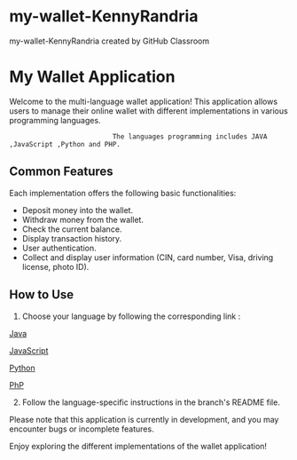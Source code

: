 # my-wallet-KennyRandria
my-wallet-KennyRandria created by GitHub Classroom
# My Wallet Application

Welcome to the multi-language wallet application! This application allows users to manage their online wallet with different implementations in various programming languages.

                              The languages programming includes JAVA ,JavaScript ,Python and PHP.

## Common Features

Each implementation offers the following basic functionalities:

- Deposit money into the wallet.
- Withdraw money from the wallet.
- Check the current balance.
- Display transaction history.
- User authentication.
- Collect and display user information (CIN, card number, Visa, driving license, photo ID).

## How to Use

1. Choose your language by following the corresponding link :

[Java](https://github.com/hei-school/my-wallet-KennyRandria/tree/feature/Java)

[JavaScript](https://github.com/hei-school/my-wallet-KennyRandria/tree/feature/JavaScript)

[Python](https://github.com/hei-school/my-wallet-KennyRandria/tree/feature/Python)

[PhP](https://github.com/hei-school/my-wallet-KennyRandria/tree/feature/PhP)

2. Follow the language-specific instructions in the branch's README file.

Please note that this application is currently in development, and you may encounter bugs or incomplete features.

Enjoy exploring the different implementations of the wallet application!
